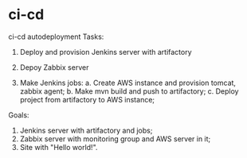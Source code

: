 # ci-cd
ci-cd autodeployment
Tasks:

1. Deploy and provision Jenkins server with artifactory

2. Depoy Zabbix server

3. Make Jenkins jobs:
	a. Create AWS instance and provision tomcat, zabbix agent;
	b. Make mvn build and push to artifactory;
	c. Deploy project from artifactory to AWS instance;

Goals:
1. Jenkins server with artifactory and jobs;
2. Zabbix server with monitoring group and AWS server in it;
3. Site with "Hello world!".


